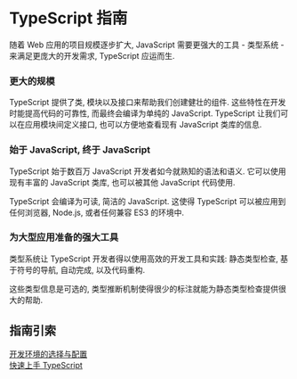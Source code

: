 # TypeScript 指南

随着 Web 应用的项目规模逐步扩大, JavaScript 需要更强大的工具 - 类型系统 - 来满足更庞大的开发需求, TypeScript 应运而生.

### 更大的规模

TypeScript 提供了类, 模块以及接口来帮助我们创建健壮的组件. 这些特性在开发时能提高代码的可靠性, 而最终会编译为单纯的 JavaScript. TypeScript 让我们可以在应用模块间定义接口, 也可以方便地查看现有 JavaScript 类库的信息.

### 始于 JavaScript, 终于 JavaScript

TypeScript 始于数百万 JavaScript 开发者如今就熟知的语法和语义. 它可以使用现有丰富的 JavaScript 类库, 也可以被其他 JavaScript 代码使用.

TypeScript 会编译为可读, 简洁的 JavaScript. 这使得 TypeScript 可以被应用到任何浏览器, Node.js, 或者任何兼容 ES3 的环境中.

### 为大型应用准备的强大工具

类型系统让 TypeScript 开发者得以使用高效的开发工具和实践: 静态类型检查, 基于符号的导航, 自动完成, 以及代码重构.

这些类型信息是可选的, 类型推断机制使得很少的标注就能为静态类型检查提供很大的帮助.

## 指南引索

[开发环境的选择与配置](#)  
[快速上手 TypeScript](#)
